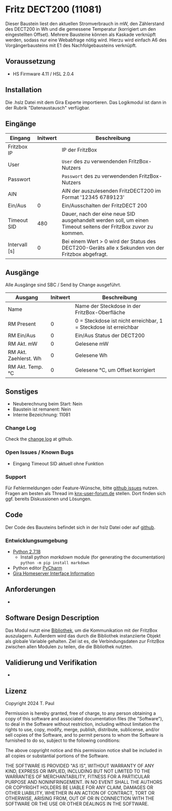 # Fritz DECT200 (11081)
Dieser Baustein liest den aktuellen Stromverbrauch in mW, den Zählerstand des DECT200 in Wh und die gemessene Temperatur (korrigiert um den eingestellten Offset). Mehrere Bausteine
können als Kaskade verknüpft werden, sodass nur eine Webabfrage nötig wird. Hierzu wird einfach A6 des Vorgängerbausteins mit E1 des Nachfolgebausteins verknüpft.

## Voraussetzung
- HS Firmware 4.11 / HSL 2.0.4

## Installation
Die .hslz Datei mit dem Gira Experte importieren. Das Logikmodul ist dann in der Rubrik "Datenaustausch" verfügbar.

## Eingänge

| Eingang       | Initwert | Beschreibung                                                                                                   |
|---------------|----------|----------------------------------------------------------------------------------------------------------------|
| Fritzbox IP   |          | IP der FritzBox                                                                                                |
| User          |          | `User` des zu verwendenden FritzBox-Nutzers                                                                    |
| Passwort      |          | `Passwort` des zu verwendenden FritzBox-Nutzers                                                                |
| AIN           |          | AIN der auszulesenden FritzDECT200 im Format '12345 6789123'                                                   |
| Ein/Aus       | 0        | Ein/Ausschalten der FritzDECT 200                                                                              |
| Timeout SID   | 480      | Dauer, nach der eine neue SID ausgehandelt werden soll, um einen Timeout seitens der FritzBox zuvor zu kommen. |
| Intervall [s] | 0        | Bei einem Wert > 0 wird der Status des DECT200-Geräts alle x Sekunden von der Fritzbox abgefragt.              |



## Ausgänge
Alle Ausgänge sind SBC / Send by Change ausgeführt.

| Ausgang               | Initwert | Beschreibung                                                                                         |
|-----------------------|----------|------------------------------------------------------------------------------------------------------|
| Name                  |          | Name der Steckdose in der FritzBox-Oberfläche                                                        |
| RM Present            | 0        | 0 = Steckdose ist nicht erreichbar, 1 = Steckdose ist erreichbar                                     |
| RM Ein/Aus            | 0        | Ein/Aus Status der DECT200                                                                           |
| RM Akt. mW            | 0        | Gelesene mW                                                                                          |
| RM Akt. Zaehlerst. Wh | 0        | Gelesene Wh                                                                                          |
| RM Akt. Temp. °C      | 0        | Gelesene °C, um Offset korrigiert                                                                    |


## Sonstiges

- Neuberechnung beim Start: Nein
- Baustein ist remanent: Nein
- Interne Bezeichnung: 11081

### Change Log

Check the [change log](https://github.com/En3rGy/11081-Fritz-DECT200/releases) at github.

### Open Issues / Known Bugs

- Eingang Timeout SID aktuell ohne Funktion

### Support

Für Fehlermeldungen oder Feature-Wünsche, bitte [github issues](https://github.com/En3rGy/11081-Fritz-DECT200/issues) nutzen.
Fragen am besten als Thread im [knx-user-forum.de](https://knx-user-forum.de) stellen. Dort finden sich ggf. bereits Diskussionen und Lösungen.

## Code

Der Code des Bausteins befindet sich in der hslz Datei oder auf [github](https://github.com/En3rGy/11081-Fritz-DECT200).

### Entwicklungsumgebung

- [Python 2.7.18](https://www.python.org/download/releases/2.7/)
    - Install python *markdown* module (for generating the documentation) `python -m pip install markdown`
- Python editor [PyCharm](https://www.jetbrains.com/pycharm/)
- [Gira Homeserver Interface Information](http://www.hs-help.net/hshelp/gira/other_documentation/Schnittstelleninformationen.zip)

## Anforderungen

-

## Software Design Description
Das Modul nutzt eine [Bibliothek](https://github.com/En3rGy/fritz_lib), um die Kommunikation mit der FritzBox 
auszulagern. Außerdem wird das durch die Bibliothek instanziierte Objekt als globale Variable gehalten. Ziel ist es, 
die Verbindungsdaten zur FritzBox zwischen allen Modulen zu teilen, die die Bibliothek nutzten. 

## Validierung und Verifikation
-

## Lizenz

Copyright 2024 T. Paul

Permission is hereby granted, free of charge, to any person obtaining a copy of this software and associated documentation files (the "Software"), to deal in the Software without restriction, including without limitation the rights to use, copy, modify, merge, publish, distribute, sublicense, and/or sell copies of the Software, and to permit persons to whom the Software is furnished to do so, subject to the following conditions:

The above copyright notice and this permission notice shall be included in all copies or substantial portions of the Software.

THE SOFTWARE IS PROVIDED "AS IS", WITHOUT WARRANTY OF ANY KIND, EXPRESS OR IMPLIED, INCLUDING BUT NOT LIMITED TO THE WARRANTIES OF MERCHANTABILITY, FITNESS FOR A PARTICULAR PURPOSE AND NONINFRINGEMENT. IN NO EVENT SHALL THE AUTHORS OR COPYRIGHT HOLDERS BE LIABLE FOR ANY CLAIM, DAMAGES OR OTHER LIABILITY, WHETHER IN AN ACTION OF CONTRACT, TORT OR OTHERWISE, ARISING FROM, OUT OF OR IN CONNECTION WITH THE SOFTWARE OR THE USE OR OTHER DEALINGS IN THE SOFTWARE.
